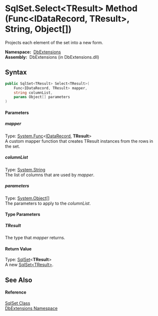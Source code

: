 SqlSet.Select&lt;TResult> Method (Func&lt;IDataRecord, TResult>, String, Object[])
==================================================================================
Projects each element of the set into a new form.

  **Namespace:**  [DbExtensions][1]  
  **Assembly:**  DbExtensions (in DbExtensions.dll)

Syntax
------

```csharp
public SqlSet<TResult> Select<TResult>(
	Func<IDataRecord, TResult> mapper,
	string columnList,
	params Object[] parameters
)

```

#### Parameters

##### *mapper*
Type: [System.Func][2]&lt;[IDataRecord][3], **TResult**>  
A custom mapper function that creates TResult instances from the rows in the set.

##### *columnList*
Type: [System.String][4]  
The list of columns that are used by *mapper*.

##### *parameters*
Type: [System.Object][5][]  
The parameters to apply to the *columnList*.

#### Type Parameters

##### *TResult*
The type that *mapper* returns.

#### Return Value
Type: [SqlSet][6]&lt;**TResult**>  
A new [SqlSet&lt;TResult>][6].

See Also
--------

#### Reference
[SqlSet Class][7]  
[DbExtensions Namespace][1]  

[1]: ../README.md
[2]: http://msdn.microsoft.com/en-us/library/bb549151
[3]: http://msdn.microsoft.com/en-us/library/93wb1heh
[4]: http://msdn.microsoft.com/en-us/library/s1wwdcbf
[5]: http://msdn.microsoft.com/en-us/library/e5kfa45b
[6]: ../SqlSet_1/README.md
[7]: README.md